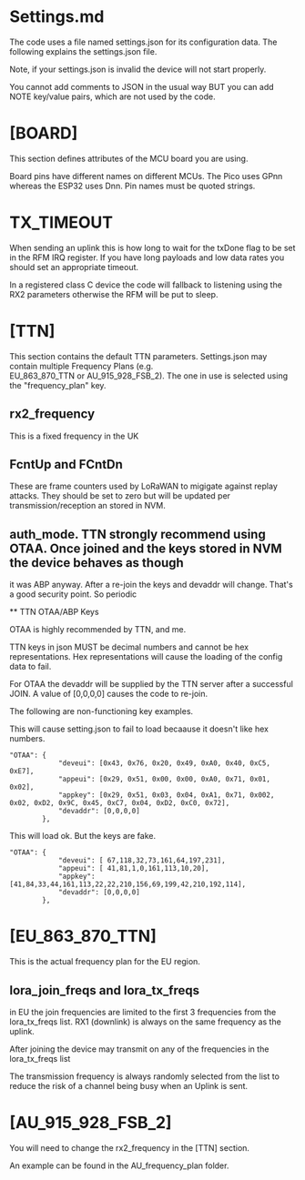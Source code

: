 # Settings.md

The code uses a file named settings.json for its configuration data. The following explains the settings.json file.

Note, if your settings.json is invalid the device will not start properly.

You cannot add comments to JSON in the usual way BUT you can add NOTE key/value pairs, which are not used by the code.

# [BOARD]

This section defines attributes of the MCU board you are using.

Board pins have different names on different MCUs. The Pico uses GPnn whereas the ESP32 uses Dnn. Pin names must be 
quoted strings.

# TX_TIMEOUT

When sending an uplink this is how long to wait for the txDone flag to be set in the RFM IRQ register. If you have 
long payloads and low data rates you should set an appropriate timeout.

In a registered class C device the code will fallback to listening using the RX2 parameters otherwise the RFM will 
be put to sleep. 

# [TTN]

This section contains the default TTN parameters. Settings.json may contain multiple Frequency Plans (e.g.  
EU_863_870_TTN or AU_915_928_FSB_2). The one in use is selected using the "frequency_plan" key.

## rx2_frequency
This is a fixed frequency in the UK

## FcntUp and FCntDn 
These are frame counters used by LoRaWAN to migigate against replay attacks. They should be set to zero 
but will be updated per transmission/reception an stored in NVM.

## auth_mode. TTN strongly recommend using OTAA. Once joined and the keys stored in NVM the device behaves as though 
it was ABP anyway. After a re-join the keys and devaddr will change. That's a good security point. So periodic

** TTN OTAA/ABP Keys

OTAA is highly recommended by TTN, and me.

TTN keys in json MUST be decimal numbers and cannot be hex representations. Hex representations will cause the loading of the config data to fail.

For OTAA the devaddr will be supplied by the TTN server after a successful JOIN. A value of [0,0,0,0] causes the code to re-join.

The following are non-functioning key examples.

This will cause setting.json to fail to load becaause it doesn't like hex numbers.
```
"OTAA": {
            "deveui": [0x43, 0x76, 0x20, 0x49, 0xA0, 0x40, 0xC5, 0xE7],
            "appeui": [0x29, 0x51, 0x00, 0x00, 0xA0, 0x71, 0x01, 0x02],
            "appkey": [0x29, 0x51, 0x03, 0x04, 0xA1, 0x71, 0x002, 0x02, 0xD2, 0x9C, 0x45, 0xC7, 0x04, 0xD2, 0xC0, 0x72],
            "devaddr": [0,0,0,0]
        },
```		
		
This will load ok. But the keys are fake.
```
"OTAA": {
            "deveui": [ 67,118,32,73,161,64,197,231],
            "appeui": [ 41,81,1,0,161,113,10,20],
            "appkey": [41,84,33,44,161,113,22,22,210,156,69,199,42,210,192,114],
            "devaddr": [0,0,0,0]
        },
```		

# [EU_863_870_TTN]

This is the actual frequency plan for the EU region.

## lora_join_freqs and lora_tx_freqs

in EU the join frequencies are limited to the first 3 frequencies from the lora_tx_freqs list. RX1 (downlink) is 
always on the same frequency as the uplink.

After joining the device may transmit on any of the frequencies in the lora_tx_freqs list

The transmission frequency is always randomly selected from the list to reduce the risk of a channel being busy when 
an Uplink is sent.

# [AU_915_928_FSB_2]

You will need to change the rx2_frequency in the [TTN] section.

An example can be found in the AU_frequency_plan folder.







